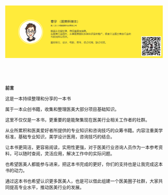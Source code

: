 ![](/assets/介绍-1.png)

　

　

**前言**

这是一本持续整理和分享的一本书

属于一本众创书籍，收集和整理医美大部分项目基础知识。

这里不仅仅是一本书，更重要的是能聚集现在医美行业相关工作者的社群。



从业所累积和医美爱好者所提供的专业知识和咨询技巧的众筹书籍。内容注重美学标准，基础专业知识，美学设计医用，咨询技巧的结合。

让本书更简洁，更容易阅读，实用性更强，对于医美行业咨询人员作为一本参考资料，可以随时查阅，灵活应用，解决工作中的实际问题。

也希望医美人都能参与进来，把这本书完成的更好，你们的支持也是让我完成这本书的动力。



通过这本书也希望认识更多医美人，也是可以借此组建一个医美圈子社群，大家共同提高专业水平，推动医美行业的发展。

